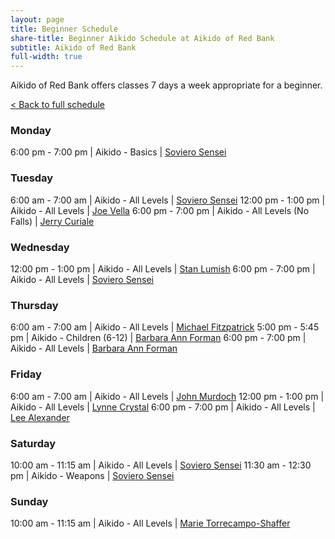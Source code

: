 ```yaml
---
layout: page
title: Beginner Schedule
share-title: Beginner Aikido Schedule at Aikido of Red Bank
subtitle: Aikido of Red Bank
full-width: true
---
```


Aikido of Red Bank offers classes 7 days a week appropriate for a beginner.

[< Back to full schedule](../)

### Monday

6:00 pm - 7:00 pm | Aikido - Basics | [Soviero Sensei](../../instructors/james-soviero/)

### Tuesday

6:00 am - 7:00 am | Aikido - All Levels | [Soviero Sensei](../../instructors/james-soviero/)
12:00 pm - 1:00 pm | Aikido - All Levels | [Joe Vella](../../instructors/joe-vella/)
6:00 pm - 7:00 pm | Aikido - All Levels (No Falls) | [Jerry Curiale](../../instructors/jerry-curiale/)

### Wednesday

12:00 pm - 1:00 pm | Aikido - All Levels | [Stan Lumish](../../instructors/stan-lumish/)
6:00 pm - 7:00 pm | Aikido - All Levels | [Soviero Sensei](../../instructors/james-soviero/)

### Thursday

6:00 am - 7:00 am | Aikido - All Levels | [Michael Fitzpatrick](../../instructors/michael-fitzpatrick/)
5:00 pm - 5:45 pm | Aikido - Children (6-12) | [Barbara Ann Forman](../../intructors/barbara-ann-foreman/)
6:00 pm - 7:00 pm | Aikido - All Levels | [Barbara Ann Forman](../../intructors/barbara-ann-foreman/)

### Friday

6:00 am - 7:00 am | Aikido - All Levels | [John Murdoch](../../instructors/john-murdoch/)
12:00 pm - 1:00 pm | Aikido - All Levels | [Lynne Crystal](../../instructors/lynne-crystal/)
6:00 pm - 7:00 pm | Aikido - All Levels | [Lee Alexander](../../instructors/lee-alexander/)

### Saturday

10:00 am - 11:15 am | Aikido - All Levels | [Soviero Sensei](../../instructors/james-soviero/)
11:30 am - 12:30 pm | Aikido - Weapons | [Soviero Sensei](../../instructors/james-soviero/)

### Sunday

10:00 am - 11:15 am | Aikido - All Levels | [Marie Torrecampo-Shaffer](../../instructors/marie-torrecampo-shaffer/)
